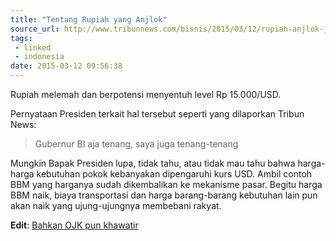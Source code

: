 ```yaml
---
title: "Tentang Rupiah yang Anjlok"
source_url: http://www.tribunnews.com/bisnis/2015/03/12/rupiah-anjlok-jokowi-gubernur-bi-saja-tenang-saya-juga-tenang
tags:
 - linked
 - indonesia
date: 2015-03-12 09:56:38
---
```


Rupiah melemah dan berpotensi menyentuh level Rp 15.000/USD.

Pernyataan Presiden terkait hal tersebut seperti yang dilaporkan Tribun News:
> Gubernur BI aja tenang, saya juga tenang-tenang

Mungkin Bapak Presiden lupa, tidak tahu, atau tidak mau tahu bahwa harga-harga kebutuhan pokok kebanyakan dipengaruhi kurs USD. Ambil contoh BBM yang harganya sudah dikembalikan ke mekanisme pasar. Begitu harga BBM naik, biaya transportasi dan harga barang-barang kebutuhan lain pun akan naik yang ujung-ujungnya membebani rakyat.

**Edit**: [Bahkan OJK pun khawatir][1]

[1]: http://bisniskeuangan.kompas.com/read/2015/03/12/230914126/OJK.Jika.Rupiah.Sentuh.Rp.15.000.Lima.Bank.Nasional.Terhantam